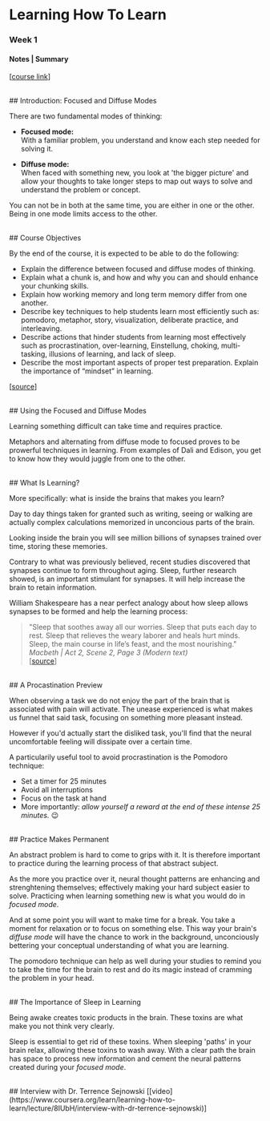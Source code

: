 # Learning How To Learn
### Week 1 
#### Notes | Summary
[[course link](https://www.coursera.org/learn/learning-how-to-learn/home/welcome)]

<br>
## Introduction: Focused and Diffuse Modes

There are two fundamental modes of thinking:
- **Focused mode:**   
With a familiar problem, you understand and know each step needed for solving it.

- **Diffuse mode:**  
When faced with something new, you look at 'the bigger picture' and allow your thoughts to take longer steps to map out ways to solve and understand the problem or concept.

You can not be in both at the same time, you are either in one or the other.  
Being in one mode limits access to the other.


<br>
## Course Objectives

By the end of the course, it is expected to be able to do the following:

- Explain the difference between focused and diffuse modes of thinking.
- Explain what a chunk is, and how and why you can and should enhance your chunking skills.
- Explain how working memory and long term memory differ from one another.
- Describe key techniques to help students learn most efficiently such as: pomodoro, metaphor, story, visualization, deliberate practice, and interleaving.
- Describe actions that hinder students from learning most effectively such as procrastination, over-learning, Einstellung, choking, multi-tasking, illusions of learning, and lack of sleep.
- Describe the most important aspects of proper test preparation.
Explain the importance of “mindset” in learning.  

[[source](https://www.coursera.org/learn/learning-how-to-learn/supplement/yPCit/course-objectives)]


<br>
## Using the Focused and Diffuse Modes

Learning something difficult can take time and requires practice.

Metaphors and alternating from diffuse mode to focused proves to be prowerful techniques in learning. From examples of Dali and Edison, you get to know how they would juggle from one to the other.


<br>
## What Is Learning?

More specifically: what is inside the brains that makes you learn? 

Day to day things taken for granted such as writing, seeing or walking are actually complex calculations memorized in unconcious parts of the brain.

Looking inside the brain you will see million billions of synapses trained over time, storing these memories.

Contrary to what was previously believed, recent studies discovered that synapses continue to form throughout aging. Sleep, further research showed, is an important stimulant for synapses. It will help increase the brain to retain information.

William Shakespeare has a near perfect analogy about how sleep allows synapses to be formed and help the learning process:  
> "Sleep that soothes away all our worries. Sleep that puts each day to rest. Sleep that relieves the 
> weary laborer and heals hurt minds. Sleep, the main course in life’s feast, and the most nourishing."  
*Macbeth | Act 2, Scene 2, Page 3 (Modern text)*    
> [[source](http://nfs.sparknotes.com/macbeth/page_58.html)]


<br>
## A Procastination Preview

When observing a task we do not enjoy the part of the brain that is associated with pain will activate. The unease experienced is what makes us funnel that said task, focusing on something more pleasant instead.

However if you'd actually start the disliked task, you'll find that the neural uncomfortable feeling will dissipate over a certain time.

A particularily useful tool to avoid procrastination is the Pomodoro technique:  
- Set a timer for 25 minutes
- Avoid all interruptions
- Focus on the task at hand
- More importantly: *allow yourself a reward at the end of these intense 25 minutes.* :wink:


<br>
## Practice Makes Permanent

An abstract problem is hard to come to grips with it.
It is therefore important to practice during the learning process of that abstract subject.
 
As the more you practice over it, neural thought patterns are enhancing and strenghtening themselves; effectively making your hard subject easier to solve. Practicing when learning something new is what you would do in *focused mode*.

And at some point you will want to make time for a break. You take a moment for relaxation or to focus on something else. This way your brain's *diffuse mode* will have the chance to work in the background, unconciously bettering your conceptual understanding of what you are learning.

The pomodoro technique can help as well during your studies to remind you to take the time for the brain to rest and do its magic instead of cramming the problem in your head.


<br>
## The Importance of Sleep in Learning

Being awake creates toxic products in the brain. These toxins are what make you not think very clearly.

Sleep is essential to get rid of these toxins. When sleeping 'paths' in your brain relax, allowing these toxins to wash away. With a clear path the brain has space to process new information and cement the neural patterns created during your *focused mode*.


<br>
## Interview with Dr. Terrence Sejnowski
[[video](https://www.coursera.org/learn/learning-how-to-learn/lecture/8IUbH/interview-with-dr-terrence-sejnowski)]

